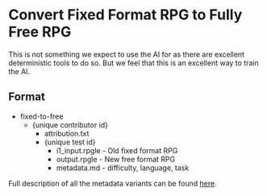 # Convert Fixed Format RPG to Fully Free RPG

This is not something we expect to use the AI for as there are excellent deterministic tools to do so.  But we feel that this is an excellent way to train the AI.

## Format

* fixed-to-free
  * {unique contributor id}
    * attribution.txt
    * {unique test id}
      * i1_input.rpgle - Old fixed format RPG
      * output.rpgle - New free format RPG
      * metadata.md - difficulty, language, task

Full description of all the metadata variants can be found [here](/pages/metadata.md).
